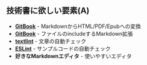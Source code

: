 ## 技術書に欲しい要素(A)

-   **[GitBook](https://www.gitbook.com/)** - MarkdownからHTML/PDF/Epubへの変換
-   **[GitBook](https://www.gitbook.com/)** - ファイルのincludeするMarkdown拡張
-   **[textlint](https://github.com/azu/textlint "textlint")** - 文章の自動チェック
-   **[ESLint](http://eslint.org/)** - サンプルコードの自動チェック
-   **好きなMarkdownエディタ** - 使いやすいエディタ
